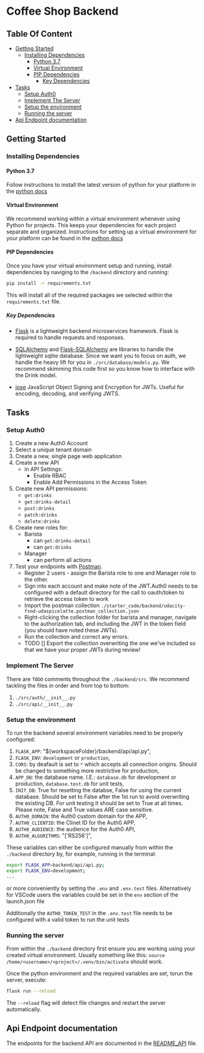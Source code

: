 # Coffee Shop Backend <!-- omit from toc -->

## Table Of Content <!-- omit from toc -->
- [Getting Started](#getting-started)
  - [Installing Dependencies](#installing-dependencies)
    - [Python 3.7](#python-37)
    - [Virtual Environment](#virtual-environment)
    - [PIP Dependencies](#pip-dependencies)
      - [Key Dependencies](#key-dependencies)
- [Tasks](#tasks)
  - [Setup Auth0](#setup-auth0)
  - [Implement The Server](#implement-the-server)
  - [Setup the environment](#setup-the-environment)
  - [Running the server](#running-the-server)
- [Api Endpoint documentation](#api-endpoint-documentation)


## Getting Started

### Installing Dependencies

#### Python 3.7

Follow instructions to install the latest version of python for your platform in the [python docs](https://docs.python.org/3/using/unix.html#getting-and-installing-the-latest-version-of-python)

#### Virtual Environment

We recommend working within a virtual environment whenever using Python for projects. This keeps your dependencies for each project separate and organized. Instructions for setting up a virtual environment for your platform can be found in the [python docs](https://packaging.python.org/guides/installing-using-pip-and-virtual-environments/)

#### PIP Dependencies

Once you have your virtual environment setup and running, install dependencies by naviging to the `/backend` directory and running:

```bash
pip install -r requirements.txt
```

This will install all of the required packages we selected within the `requirements.txt` file.

##### Key Dependencies

- [Flask](http://flask.pocoo.org/) is a lightweight backend microservices framework. Flask is required to handle requests and responses.

- [SQLAlchemy](https://www.sqlalchemy.org/) and [Flask-SQLAlchemy](https://flask-sqlalchemy.palletsprojects.com/en/2.x/) are libraries to handle the lightweight sqlite database. Since we want you to focus on auth, we handle the heavy lift for you in `./src/database/models.py`. We recommend skimming this code first so you know how to interface with the Drink model.

- [jose](https://python-jose.readthedocs.io/en/latest/) JavaScript Object Signing and Encryption for JWTs. Useful for encoding, decoding, and verifying JWTS.

## Tasks

### Setup Auth0

1. Create a new Auth0 Account
2. Select a unique tenant domain
3. Create a new, single page web application
4. Create a new API
   - in API Settings:
     - Enable RBAC
     - Enable Add Permissions in the Access Token
5. Create new API permissions:
   - `get:drinks`
   - `get:drinks-detail`
   - `post:drinks`
   - `patch:drinks`
   - `delete:drinks`
6. Create new roles for:
   - Barista
     - can `get:drinks-detail`
     - can `get:drinks`
   - Manager
     - can perform all actions
7. Test your endpoints with [Postman](https://getpostman.com).
   - Register 2 users - assign the Barista role to one and Manager role to the other.
   - Sign into each account and make note of the JWT.Auth0 needs to be configured with a default directory for the call to oauth/token to retrieve the access token to work
   - Import the postman collection `./starter_code/backend/udacity-fsnd-udaspicelatte.postman_collection.json`
   - Right-clicking the collection folder for barista and manager, navigate to the authorization tab, and including the JWT in the token field (you should have noted these JWTs).
   - Run the collection and correct any errors.
   - TODO [] Export the collection overwriting the one we've included so that we have your proper JWTs during review!

### Implement The Server

There are `TODO` comments throughout the `./backend/src`. We recommend tackling the files in order and from top to bottom:

1. `./src/auth/__init__.py`
2. `./src/api/__init__.py`

### Setup the environment

To run the backend several environment variables need to be properly configured:
1. `FLASK_APP`: "${workspaceFolder}/backend/api/api.py",
2. `FLASK_ENV`: `development` or `production`,
3. `CORS`: by deafault is set to `*` which accepts all connection origins. Should be changed to something more restrictive for production,
4. `APP_DB`: the database name. I.E.: `database.db` for development or production, `database.test.db` for unit tests,
5. `INIT_DB`: True for resetting the databse, False for using the current database. Should be set to False after the 1st run to avoid overwriting the existing DB. For unit testing it should be set to True at all times. Please note, False and True values ARE case sensitive. 
6. `AUTH0_DOMAIN`: the Auth0 custom domain for the APP,
7. `AUTH0_CLIENTID`: the Clinet ID for the Auth0 APP,
8. `AUTH0_AUDIENCE`: the audience for the Auth0 API,
9. `AUTH0_ALGORITHMS`: "['RS256']",
    
These variables can either be configured manually from within the `./backend` directory by, for example, running in the terminal:
```bash
export FLASK_APP=backend/api/api.py;
export FLASK_ENV=development;
...
```
or more conveniently by setting the `.env` and `.env.test` files. Alternatively for VSCode users the variables could be set in the `env` section of the launch.json file


Additionally the `AUTH0_TOKEN_TEST` in the `.env.test` file needs to be configured with a valid token to run the unit tests

### Running the server

From within the `./backend` directory first ensure you are working using your created virtual environment. Usually something like this:
`source /home/<username>/<project>/.venv/bin/activate` should work.

Once the python environment and the required variables are set, torun the server, execute:

```bash
flask run --reload
```

The `--reload` flag will detect file changes and restart the server automatically.

## Api Endpoint documentation
The endpoints for the backend API are documented in the [README_API](./README_API.md) file.